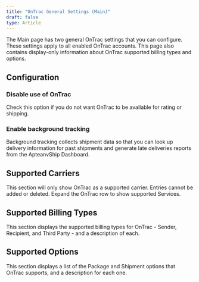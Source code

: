 ```yaml
---
title: "OnTrac General Settings (Main)"
draft: false
type: Article
---
```


The Main page has two general OnTrac settings that you can configure. These settings apply to all enabled OnTrac accounts. This page also contains display-only information about OnTrac supported billing types and options.
## Configuration


### Disable use of OnTrac


Check this option if you do not want OnTrac to be available for rating or shipping.
### Enable background tracking


Background tracking collects shipment data so that you can look up delivery information for past shipments and generate late deliveries reports from the ApteanvShip Dashboard.
## Supported Carriers


This section will only show OnTrac as a supported carrier. Entries cannot be added or deleted. Expand the OnTrac row to show supported Services.
## Supported Billing Types


This section displays the supported billing types for OnTrac - Sender, Recipient, and Third Party - and a description of each.
## Supported Options


This section displays a list of the Package and Shipment options that OnTrac supports, and a description for each one.

 

 

